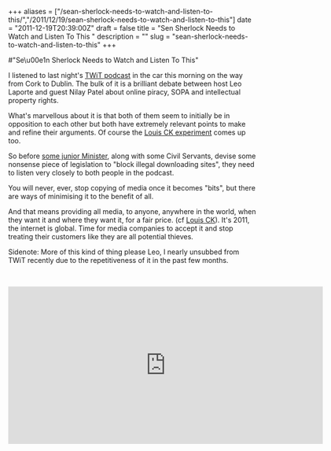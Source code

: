 +++
aliases = ["/sean-sherlock-needs-to-watch-and-listen-to-this/","/2011/12/19/sean-sherlock-needs-to-watch-and-listen-to-this"]
date = "2011-12-19T20:39:00Z"
draft = false
title = "Sen Sherlock Needs to Watch and Listen To This "
description = ""
slug = "sean-sherlock-needs-to-watch-and-listen-to-this"
+++

#"Se\u00e1n Sherlock Needs to Watch and Listen To This"


 <p>I listened to last night's <a href="http://twit.tv/show/this-week-in-tech/332">TWiT podcast</a> in the car this morning on the way from Cork to Dublin. The bulk of it is a brilliant debate between host Leo Laporte and guest Nilay Patel about online piracy, SOPA and intellectual property rights.&nbsp;</p>
<p>What's marvellous about it is that both of them seem to initially be in opposition to each other but both have extremely relevant points to make and refine their arguments. Of course the <a href="http://www.avc.com/a_vc/2011/12/some-thoughts-on-the-louis-ck-experiment.html">Louis CK experiment</a> comes up too.</p>
<p>So before <a href="http://www.irishtimes.com/newspaper/frontpage/2011/1219/1224309259318.html">some junior Minister</a>, along with some Civil Servants, devise some nonsense piece of legislation to "block illegal downloading sites", they need to listen very closely to both people in the podcast.</p>
<p>You will never, ever, stop copying of media once it becomes "bits", but there are ways of minimising it to the benefit of all.</p>
<p>And that means providing all media, to anyone, anywhere in the world, when they want it and where they want it, for a fair price. (cf <a href="https://buy.louisck.net/">Louis CK</a>). It's 2011, the internet is global. Time for media companies to accept it and stop treating their customers like they are all potential thieves.</p>
<p>Sidenote: More of this kind of thing please Leo, I nearly unsubbed from TWiT recently due to the repetitiveness of it in the past few months.</p>
<p>&nbsp;</p>
<p><iframe scrolling="no" marginheight="0" marginwidth="0" src="http://twit.tv/embed/10359" frameborder="0" height="320" width="640"></iframe></p>
 